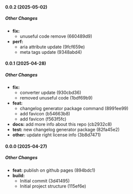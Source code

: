 #### 0.0.2 (2025-05-02)

##### Other Changes

* **fix:**
  *  unuseful code remove (660489d9)
* **perf:**
  *  aria attribute update (9fcf659e)
  *  meta tags update (9348abd4)

#### 0.0.1 (2025-04-28)

##### Other Changes

* **fix:**
  *  converter update (930cbd36)
  *  removed unuseful code (1bdf69b9)
* **feat:**
  *  changelog generator package command (8991ee99)
  *  add favicon (b54663b8)
  *  add favicon (f563f5fc)
* **docs:**  add more info about this repo (cb2932c8)
* **test:**  new changelog generator package (82fa45e2)
* **other:**  update right license info (3b8d7471)

#### 0.0.0 (2025-04-27)

##### Other Changes

* **feat:**  publish on github pages (894bdc1)
* **build:** 
  *  Initial commit (3d41495)
  *  Initial project structure (115ef6e)
